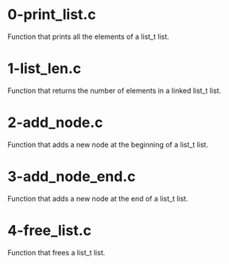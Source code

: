 # 0-print_list.c
Function that prints all the elements of a list_t list.

# 1-list_len.c
Function that returns the number of elements in a linked list_t list.

# 2-add_node.c
Function that adds a new node at the beginning of a list_t list.

# 3-add_node_end.c
Function that adds a new node at the end of a list_t list.

# 4-free_list.c
Function that frees a list_t list.

# 
